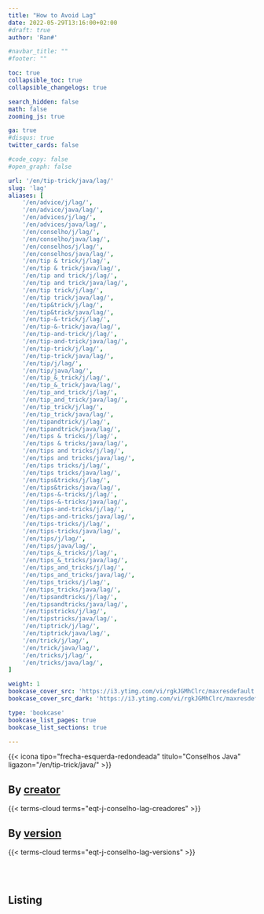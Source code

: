 ```yaml
---
title: "How to Avoid Lag"
date: 2022-05-29T13:16:00+02:00
#draft: true
author: 'Ran#'

#navbar_title: ""
#footer: ""

toc: true
collapsible_toc: true
collapsible_changelogs: true

search_hidden: false
math: false
zooming_js: true

ga: true
#disqus: true
twitter_cards: false

#code_copy: false
#open_graph: false

url: '/en/tip-trick/java/lag/'
slug: 'lag'
aliases: [
    '/en/advice/j/lag/',
    '/en/advice/java/lag/',
    '/en/advices/j/lag/',
    '/en/advices/java/lag/',
    '/en/conselho/j/lag/',
    '/en/conselho/java/lag/',
    '/en/conselhos/j/lag/',
    '/en/conselhos/java/lag/',
    '/en/tip & trick/j/lag/',
    '/en/tip & trick/java/lag/',
    '/en/tip and trick/j/lag/',
    '/en/tip and trick/java/lag/',
    '/en/tip trick/j/lag/',
    '/en/tip trick/java/lag/',
    '/en/tip&trick/j/lag/',
    '/en/tip&trick/java/lag/',
    '/en/tip-&-trick/j/lag/',
    '/en/tip-&-trick/java/lag/',
    '/en/tip-and-trick/j/lag/',
    '/en/tip-and-trick/java/lag/',
    '/en/tip-trick/j/lag/',
    '/en/tip-trick/java/lag/',
    '/en/tip/j/lag/',
    '/en/tip/java/lag/',
    '/en/tip_&_trick/j/lag/',
    '/en/tip_&_trick/java/lag/',
    '/en/tip_and_trick/j/lag/',
    '/en/tip_and_trick/java/lag/',
    '/en/tip_trick/j/lag/',
    '/en/tip_trick/java/lag/',
    '/en/tipandtrick/j/lag/',
    '/en/tipandtrick/java/lag/',
    '/en/tips & tricks/j/lag/',
    '/en/tips & tricks/java/lag/',
    '/en/tips and tricks/j/lag/',
    '/en/tips and tricks/java/lag/',
    '/en/tips tricks/j/lag/',
    '/en/tips tricks/java/lag/',
    '/en/tips&tricks/j/lag/',
    '/en/tips&tricks/java/lag/',
    '/en/tips-&-tricks/j/lag/',
    '/en/tips-&-tricks/java/lag/',
    '/en/tips-and-tricks/j/lag/',
    '/en/tips-and-tricks/java/lag/',
    '/en/tips-tricks/j/lag/',
    '/en/tips-tricks/java/lag/',
    '/en/tips/j/lag/',
    '/en/tips/java/lag/',
    '/en/tips_&_tricks/j/lag/',
    '/en/tips_&_tricks/java/lag/',
    '/en/tips_and_tricks/j/lag/',
    '/en/tips_and_tricks/java/lag/',
    '/en/tips_tricks/j/lag/',
    '/en/tips_tricks/java/lag/',
    '/en/tipsandtricks/j/lag/',
    '/en/tipsandtricks/java/lag/',
    '/en/tipstricks/j/lag/',
    '/en/tipstricks/java/lag/',
    '/en/tiptrick/j/lag/',
    '/en/tiptrick/java/lag/',
    '/en/trick/j/lag/',
    '/en/trick/java/lag/',
    '/en/tricks/j/lag/',
    '/en/tricks/java/lag/',
]

weight: 1
bookcase_cover_src: 'https://i3.ytimg.com/vi/rgkJGMhClrc/maxresdefault.jpg'
bookcase_cover_src_dark: 'https://i3.ytimg.com/vi/rgkJGMhClrc/maxresdefault.jpg'

type: 'bookcase'
bookcase_list_pages: true
bookcase_list_sections: true

---
```


{{< icona tipo="frecha-esquerda-redondeada" titulo="Conselhos Java" ligazon="/en/tip-trick/java/" >}}

## By [creator](/en/eqt-j-conselho-lag-creadores/)
{{< terms-cloud terms="eqt-j-conselho-lag-creadores" >}}

## By [version](/en/eqt-j-conselho-lag-versions/)
{{< terms-cloud terms="eqt-j-conselho-lag-versions" >}}

<br>
<br>

## Listing
